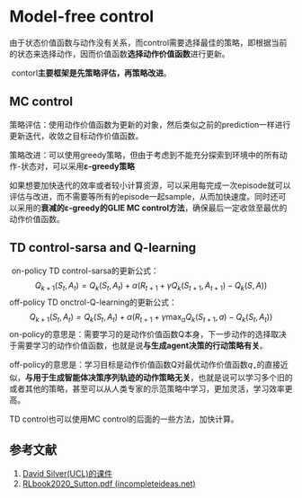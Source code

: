 # Model-free control

​	由于状态价值函数与动作没有关系，而control需要选择最佳的策略，即根据当前的状态来选择动作，因而价值函数**选择动作价值函数**进行更新。

​	contorl**主要框架是先策略评估，再策略改进**。

## MC control

​	策略评估：使用动作价值函数为更新的对象，然后类似之前的prediction一样进行更新迭代，收敛之目标动作价值函数。

​	策略改进：可以使用greedy策略，但由于考虑到不能充分探索到环境中的所有动作-状态对，可以采用**ε-greedy策略**

​	如果想要加快迭代的效率或者较小计算资源，可以采用每完成一次episode就可以评估与改进，而不需要等所有的episode一起sample，从而加快速度。同时还可以采用的**衰减的ε-greedy的GLIE MC control方法**，确保最后一定收敛至最优的动作价值函数。

## TD control-sarsa and Q-learning

​	on-policy TD control-sarsa的更新公式：
$$
Q_{k+1}(S_t,A_t) = Q_k(S_t,A_t) + \alpha (R_{t+1} + \gamma Q_k(S_{t+1}, A_{t+1}) - Q_k(S,A))
$$
​	off-policy TD onctrol-Q-learning的更新公式：
$$
Q_{k+1}(S_t,A_t) = Q_k(S_t,A_t) + \alpha (R_{t+1} + \gamma \max_{a} Q_k(S_{t+1}, a) - Q_k(S_t,A_t))
$$
on-policy的意思是：需要学习的是动作价值函数Q本身，下一步动作的选择取决于需要学习的动作价值函数，也就是说**与生成agent决策的行动策略有关**。

off-policy的意思是：学习目标是动作价值函数Q对最优动作价值函数$q_{\star}$的直接近似，**与用于生成智能体决策序列轨迹的动作策略无关**，也就是说可以学习多个旧的或者其他的策略，甚至可以从人类专家的示范策略中学习，更加灵活，学习效率更高。

TD control也可以使用MC control的后面的一些方法，加快计算。

## 参考文献

1. [David Silver(UCL)的课件](https://www.davidsilver.uk/teaching/)
2. [RLbook2020_Sutton.pdf (incompleteideas.net)](http://incompleteideas.net/book/RLbook2020.pdf) 